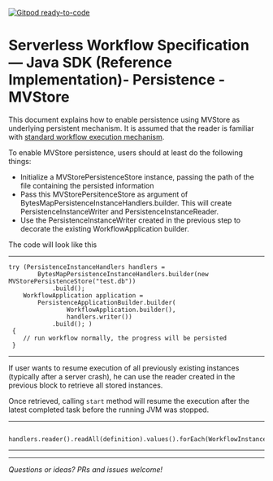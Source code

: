 [![Gitpod ready-to-code](https://img.shields.io/badge/Gitpod-ready--to--code-blue?logo=gitpod)](https://gitpod.io/#https://github.com/serverlessworkflow/sdk-java)

# Serverless Workflow Specification — Java SDK (Reference Implementation)- Persistence - MVStore


This document explains how to enable persistence using MVStore as underlying persistent mechanism. It is assumed that the reader is familiar with [standard workflow execution mechanism](../../README.md). 

To enable MVStore persistence, users should at least do the following things:

- Initialize a  MVStorePersistenceStore instance, passing the path of the file containing the persisted information
- Pass this MVStorePersitenceStore as argument of BytesMapPersistenceInstanceHandlers.builder. This will create PersistenceInstanceWriter and PersistenceInstanceReader. 
- Use the PersistenceInstanceWriter created in the previous step to decorate the existing WorkflowApplication builder. 

The code will look like this

----
    try (PersistenceInstanceHandlers handlers =
            BytesMapPersistenceInstanceHandlers.builder(new MVStorePersistenceStore("test.db"))
                .build();
        WorkflowApplication application =
            PersistenceApplicationBuilder.builder(
                    WorkflowApplication.builder(),
                    handlers.writer())
                .build(); )
     {
        // run workflow normally, the progress will be persisted
     }
----


If user wants to resume execution of all previously existing instances (typically after a server crash), he can use the reader created in the previous block to retrieve all stored instances. 

Once retrieved, calling `start` method will resume the execution after the latest completed task before the running JVM was stopped. 

----
      handlers.reader().readAll(definition).values().forEach(WorkflowInstance::start);
----

---

*Questions or ideas? PRs and issues welcome!*
